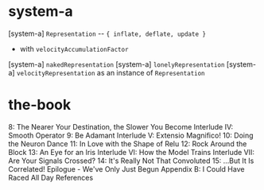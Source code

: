 # system-a

[system-a] `Representation` -- `{ inflate, deflate, update }`

- with `velocityAccumulationFactor`

[system-a] `nakedRepresentation`
[system-a] `lonelyRepresentation`
[system-a] `velocityRepresentation` as an instance of `Representation`

# the-book

8: The Nearer Your Destination, the Slower You Become
Interlude IV: Smooth Operator
9: Be Adamant
Interlude V: Extensio Magnifico!
10: Doing the Neuron Dance
11: In Love with the Shape of Relu
12: Rock Around the Block
13: An Eye for an Iris
Interlude VI: How the Model Trains
Interlude VII: Are Your Signals Crossed?
14: It's Really Not That Convoluted
15: …But It Is Correlated!
Epilogue - We've Only Just Begun
Appendix B: I Could Have Raced All Day
References
